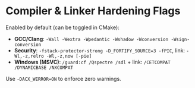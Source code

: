 # Compiler & Linker Hardening Flags

Enabled by default (can be toggled in CMake):
- **GCC/Clang**: `-Wall -Wextra -Wpedantic -Wshadow -Wconversion -Wsign-conversion`
- **Security**: `-fstack-protector-strong -D_FORTIFY_SOURCE=3 -fPIC`, link: `-Wl,-z,relro -Wl,-z,now [-pie]`
- **Windows (MSVC)**: `/guard:cf /Qspectre /sdl` + link: `/CETCOMPAT /DYNAMICBASE /NXCOMPAT`

Use `-DACX_WERROR=ON` to enforce zero warnings.

